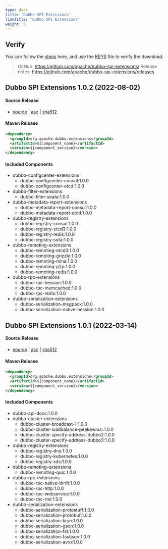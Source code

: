 ```yaml
---
type: docs
title: "Dubbo SPI Extensions"
linkTitle: "Dubbo SPI Extensions"
weight: 5
---
```


## Verify

You can follow the [steps](https://www.apache.org/info/verification) here, and use the [KEYS](https://downloads.apache.org/dubbo/KEYS) file to verify the download.

> GitHub: https://github.com/apache/dubbo-spi-extensions\
> Release notes: https://github.com/apache/dubbo-spi-extensions/releases
>

## Dubbo SPI Extensions 1.0.2 (2022-08-02)

#### Source Release

* [source](https://archive.apache.org/dist/dubbo/dubbo-spi-extensions/1.0.2/apache-dubbo-extensions-1.0.2-src.zip) |
  [asc](https://archive.apache.org/dist/dubbo/dubbo-spi-extensions/1.0.2/apache-dubbo-extensions-1.0.2-src.zip.asc) |
  [sha512](https://archive.apache.org/dist/dubbo/dubbo-spi-extensions/1.0.2/apache-dubbo-extensions-1.0.2-src.zip.sha512)

#### Maven Release

```xml
<dependency>
  <groupId>org.apache.dubbo.extensions</groupId>
  <artifactId>${component_name}</artifactId>
  <version>${component_version}</version>
</dependency>
```

#### Included Components

- dubbo-configcenter-extensions
  - dubbo-configcenter-consul:1.0.0
  - dubbo-configcenter-etcd:1.0.0
- dubbo-filter-extensions
  - dubbo-filter-seata:1.0.0
- dubbo-metadata-report-extensions
  - dubbo-metadata-report-consul:1.0.0
  - dubbo-metadata-report-etcd:1.0.0
- dubbo-registry-extensions
  - dubbo-registry-consul:1.0.0
  - dubbo-registry-etcd3:1.0.0
  - dubbo-registry-redis:1.0.0
  - dubbo-registry-sofa:1.0.0
- dubbo-remoting-extensions
  - dubbo-remoting-etcd3:1.0.0
  - dubbo-remoting-grizzly:1.0.0
  - dubbo-remoting-mina:1.0.0
  - dubbo-remoting-p2p:1.0.0
  - dubbo-remoting-redis:1.0.0
- dubbo-rpc-extensions
  - dubbo-rpc-hessian:1.0.0
  - dubbo-rpc-memcached:1.0.0
  - dubbo-rpc-redis:1.0.0
- dubbo-serialization-extensions
  - dubbo-serialization-msgpack:1.0.0
  - dubbo-serialization-native-hession:1.0.0

## Dubbo SPI Extensions 1.0.1 (2022-03-14)

#### Source Release

* [source](https://archive.apache.org/dist/dubbo/dubbo-spi-extensions/1.0.1/apache-dubbo-extensions-1.0.1-src.zip) |
  [asc](https://archive.apache.org/dist/dubbo/dubbo-spi-extensions/1.0.1/apache-dubbo-extensions-1.0.1-src.zip.asc) |
  [sha512](https://archive.apache.org/dist/dubbo/dubbo-spi-extensions/1.0.1/apache-dubbo-extensions-1.0.1-src.zip.sha512)

#### Maven Release

```xml
<dependency>
  <groupId>org.apache.dubbo.extensions</groupId>
  <artifactId>${component_name}</artifactId>
  <version>${component_version}</version>
</dependency>
```

#### Included Components

- dubbo-api-docs:1.0.0
- dubbo-cluster-extensions
  - dubbo-cluster-broadcast-1:1.0.0
  - dubbo-cluster-loadbalance-peakewma:.1.0.0
  - dubbo-cluster-specify-address-dubbo2:1.0.0
  - dubbo-cluster-specify-address-dubbo3:1.0.0
- dubbo-registry-extensions
  - dubbo-registry-dns:1.0.0
  - dubbo-registry-kubernetes:1.0.0
  - dubbo-registry-xds:1.0.0
- dubbo-remoting-extensions
  - dubbo-remoting-quic:1.0.0
- dubbo-rpc-extensions
  - dubbo-rpc-native-thrift:1.0.0
  - dubbo-rpc-http:1.0.0
  - dubbo-rpc-webservice:1.0.0
  - dubbo-rpc-rmi:1.0.0
- dubbo-serialization-extensions
  - dubbo-serialization-protostuff:1.0.0
  - dubbo-serialization-protobuf:1.0.0
  - dubbo-serialization-kryo:1.0.0
  - dubbo-serialization-gson:1.0.0
  - dubbo-serialization-fst:1.0.0
  - dubbo-serialization-fastjson:1.0.0
  - dubbo-serialization-avro:1.0.0